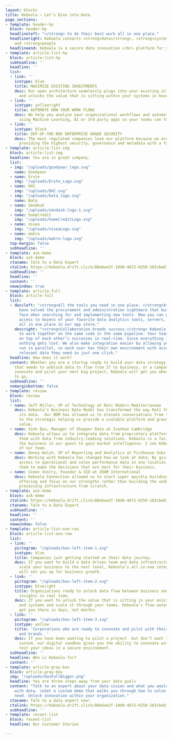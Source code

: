 ```yaml
---
layout: blocks
title: Keboola – Let’s Dive into Data
page_sections:
- template: header-hp
  block: header-hp
  headlineleft: "</strong> to do their best work all in one place."
  headlineright: Keboola connects <strong>data</strong>, <strong>systems</strong>
    and <strong>people
  headlineend: Keboola is a secure data innovation </br> platform for your data needs.
- template: article-list-hp
  block: article-list-hp
  subheadline: ''
  headline: ''
  list:
  - link: ''
    icotype: blue
    title: MAXIMIZE EXISTING INVESTMENTS
    desc: Our open architecture seamlessly plugs into your existing infrastructure
      and unlocks the value that is sitting within your systems in hours, not days.
  - link: ''
    icotype: yellowright
    title: AUTOMATE HOW YOUR WORK FLOWS
    desc: We help you analyze your organizational workflows and automate manual tasks
      using Machine Learning, AI or 3rd party apps so your teams can focus on innovation.
  - link: ''
    icotype: black
    title: OUT-OF-THE-BOX ENTERPRISE GRADE SECURITY
    desc: The most regulated companies love our platform because we are obsessed with
      providing the highest security, governance and metadata with a full audit trail.
- template: article-list-img
  block: article-list-img
  headline: You are in great company.
  list:
  - img: "/uploads/goodyear_logo.svg"
    name: Goodyear
  - name: Erste
    img: "/uploads/Erste_Logo.svg"
  - name: DXC
    img: "/uploads/DXC.svg"
  - img: "/uploads/bata_logo.svg"
    name: Bata
  - name: Zendesk
    img: "/uploads/zendesk-logo-1.svg"
  - name: homeCredit
    img: "/uploads/homeCreditLogo.svg"
  - name: nivea
    img: "/uploads/niveaLogo.svg"
  - name: makro
    img: "/uploads/makro-logo.svg"
  top-margin: false
  subheadline: ''
- template: ask-demo
  block: ask-demo
  ctaname: Talk to a Data Expert
  ctalink: https://keboola.drift.click/88e6ae2f-18d0-4872-9250-183cbe01eba8
  subheadline: ''
  headline: ''
  content: ''
  newwindow: true
- template: article-full
  block: article-full
  list:
  - descleft: "<strong>All the tools you need in one place. </strong>At Keboola we
      have solved the procurement and administration nightmare that businesses usually
      face when searching for and implementing new tools. Now you can get instant
      access to dozens of your favorite data analytics tools, servers, and data warehouses
      all in one place in our app store."
    descright: "<strong>Collaboration breeds success.</strong> Keboola allows people
      to work together on the same code in the same pipeline. Your team can build
      on top of each other’s successes in real-time. Since everything is versioned,
      nothing gets lost. We also make integration easier by allowing your tools to
      run in parallel, so each user has their own environment with access to all the
      relevant data they need in just one click."
  headline: How does it work?
  content: Whether you are a startup ready to build your data strategy, an organization
    that needs to unblock data to flow from IT to business, or a company ready to
    innovate and pilot your next big project, Keboola will get you where you want
    to go.
  subheadline: ''
  nomarginbottom: false
- template: review
  block: review
  list:
  - name: Jeff Miller, VP of Technology at Roti Modern Mediterranean
    desc: Keboola’s Business Data Model has transformed the way Roti thinks about
      its data.  Our BDM has allowed us to elevate conversations from the tactical
      to the strategic helping us provide a scalable platform and greater business
      value.
  - name: Vinh Buu, Manager of Shopper Data at Ivanhoe Cambridge
    desc: Keboola allows us to integrate data from proprietary platforms and correlate
      them with data from industry-leading solutions. Keboola is a facilitator to
      the business in our quest to gain market intelligence. I see Keboola as an extension
      of our team.
  - name: Danny Walsh, VP of Reporting and Analytics at Firehouse Subs
    desc: Working with Keboola has changed how we look at data. By giving franchisees
      access to operational and sales performance data in one location, we are empowering
      them to make the decisions that are best for their business.
  - name: Simon Vostry, Founder & CEO at ZOOM International
    desc: Keboola Connection allowed us to start super quickly building our analytics
      offering and focus on our strengths rather than building the underlying data
      processing infrastructure from scratch.
- template: ask-demo
  block: ask-demo
  ctalink: https://keboola.drift.click/88e6ae2f-18d0-4872-9250-183cbe01eba8
  ctaname: Talk to a Data Expert
  subheadline: ''
  headline: ''
  content: ''
  newwindow: false
- template: article-list-one-row
  block: article-list-one-row
  list:
  - link: ''
    pictogram: "/uploads/box-left-item-1.svg"
    icotype: blue
    title: Companies just getting started on their data journey.
    desc: If you want to build a data driven team and data infrastructure that will
      scale your business to the next level, Keboola’s all-in-one integrated platform
      will set you up for business growth.
  - link: ''
    pictogram: "/uploads/box-left-item-2.svg"
    icotype: blueright
    title: Organizations ready to unlock data flow between business and IT to access
      insights in real time.
    desc: If you want to unlock the value that is sitting in your existing data silos
      and systems and scale it through your teams. Keboola’s flow automation will
      get you there in days, not months.
  - link: ''
    pictogram: "/uploads/box-left-item-3.svg"
    icotype: yellow
    title: 'Corporations who are ready to innovate and pilot with their favorite apps
      and brands. '
    desc: If you have been wanting to pilot a project  but don’t want to build something
      custom, our digital sandbox gives you the ability to innovate with data and
      test your ideas in a secure environment.
  subheadline: ''
  headline: Who is Keboola for?
  content: ''
- template: article-gray-box
  block: article-gray-box
  img: "/uploads/boxFullBigger.png"
  headline: You are three steps away from your data goals
  content: "Talk to an expert about your data vision and what you would like to do
    with data. \nGet a custom demo that walks you through how to solve your current
    need. Unlock innovation within your organization."
  ctaname: Talk to a data expert now!
  ctalink: https://keboola.drift.click/88e6ae2f-18d0-4872-9250-183cbe01eba8
  subheadline: ''
- template: recent-list
  block: recent-list
  headline: Our Customer Stories

---
```


